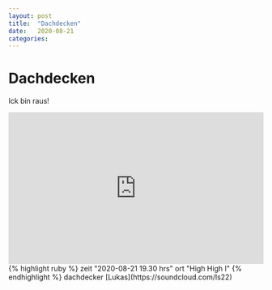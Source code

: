```yaml
---
layout: post
title:  "Dachdecken"
date:   2020-08-21
categories:
---
```


# Dachdecken
Ick bin raus!
<!-- <img src="{{ "/assets/hhi-v3-small.png" | relative_url }}" alt="dachdecken" width="100%"> -->
<iframe width="100%" height="300" scrolling="no" frameborder="no" allow="autoplay" src="https://w.soundcloud.com/player/?url=https%3A//api.soundcloud.com/tracks/880171462&color=%23ff5500&auto_play=false&hide_related=false&show_comments=true&show_user=true&show_reposts=false&show_teaser=true&visual=true"></iframe>
{% highlight ruby %}
zeit          "2020-08-21 19.30 hrs"
ort           "High High I"
{% endhighlight %}
dachdecker    [Lukas](https://soundcloud.com/ls22)
